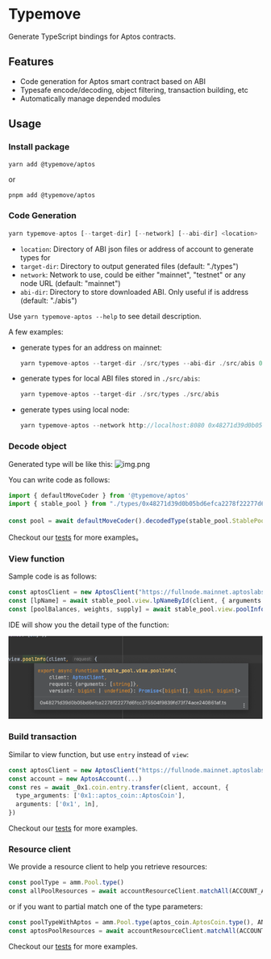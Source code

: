 # Typemove 
Generate TypeScript bindings for Aptos contracts.
## Features
 - Code generation for Aptos smart contract based on ABI
 - Typesafe encode/decoding, object filtering, transaction building, etc
 - Automatically manage depended modules
## Usage
### Install package
```shell
yarn add @typemove/aptos
```
or 

```shell
pnpm add @typemove/aptos
```

### Code Generation
```typescript
yarn typemove-aptos [--target-dir] [--network] [--abi-dir] <location>
```
- `location`: Directory of ABI json files or address of account to generate types for
- `target-dir`: Directory to output generated files (default: "./types")
- `network`:  Network to use, could be either "mainnet", "testnet" or any node URL (default: "mainnet")
- `abi-dir`:  Directory to store downloaded ABI. Only useful if <location> is address (default: "./abis")

Use `yarn typemove-aptos --help` to see detail description.

A few examples:
- generate types for an address on mainnet:
    ```typescript
    yarn typemove-aptos --target-dir ./src/types --abi-dir ./src/abis 0x48271d39d0b05bd6efca2278f22277d6fcc375504f9839fd73f74ace240861af 
    ```
- generate types for local ABI files stored in `./src/abis`:
    ```typescript
    yarn typemove-aptos --target-dir ./src/types ./src/abis
    ```
- generate types using local node:
    ```typescript
    yarn typemove-aptos --network http://localhost:8080 0x48271d39d0b05bd6efca2278f22277d6fcc375504f9839fd73f74ace240861af
  ```

### Decode object

Generated type will be like this:
![img.png](../../images/aptos-type.png)

You can write code as follows:
```typescript
import { defaultMoveCoder } from '@typemove/aptos'
import { stable_pool } from "./types/0x48271d39d0b05bd6efca2278f22277d6fcc375504f9839fd73f74ace240861af";

const pool = await defaultMoveCoder().decodedType(stable_pool.StablePool.type(), object)
```

Checkout our [tests](./src/tests/move-coder.test.ts) for more examples。

### View function
Sample code is as follows:
```typescript
const aptosClient = new AptosClient("https://fullnode.mainnet.aptoslabs.com")
const [lpName] = await stable_pool.view.lpNameById(client, { arguments: [3n] })
const [poolBalances, weights, supply] = await stable_pool.view.poolInfo(client, { arguments: [lpName] })
```
IDE will show you the detail type of the function:

![img.png](../../images/aptos-view.png)

### Build transaction
Similar to view function, but use `entry` instead of `view`:
```typescript
const aptosClient = new AptosClient("https://fullnode.mainnet.aptoslabs.com")
const account = new AptosAccount(...)
const res = await _0x1.coin.entry.transfer(client, account, {
  type_arguments: ['0x1::aptos_coin::AptosCoin'],
  arguments: ['0x1', 1n],
})

```

Checkout our [tests](./src/tests/move-call.test.ts) for more examples.

### Resource client
We provide a resource client to help you retrieve resources:
```typescript
const poolType = amm.Pool.type()
const allPoolResources = await accountResourceClient.matchAll(ACCOUNT_ADDRESS, poolType)
```
or if you want to partial match one of the type parameters:
```typescript
const poolTypeWithAptos = amm.Pool.type(aptos_coin.AptosCoin.type(), ANY_TYPE)
const aptosPoolResources = await accountResourceClient.matchAll(ACCOUNT_ADDRESS, poolTypeWithAptos)
```

Checkout our [tests](./src/account-resource-client.test.ts) for more examples.
